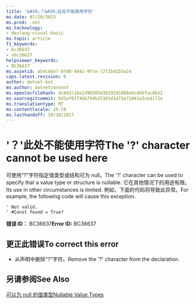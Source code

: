 ```yaml
---
title: '&#39;？&#39;此处不能使用字符'
ms.date: 07/20/2015
ms.prod: .net
ms.technology:
- devlang-visual-basic
ms.topic: article
f1_keywords:
- bc36637
- vbc36637
helpviewer_keywords:
- BC36637
ms.assetid: a54c46e7-8fd8-4941-9fce-72f2b41b5e24
caps.latest.revision: 6
author: dotnet-bot
ms.author: dotnetcontent
ms.openlocfilehash: 4c842c16e2d90305d3829291808e6cdd5fac0b52
ms.sourcegitcommit: bd1ef61f4bb794b25383d3d72e71041a5ced172e
ms.translationtype: MT
ms.contentlocale: zh-CN
ms.lasthandoff: 10/18/2017
---
```

# <a name="the-3939-character-cannot-be-used-here"></a><span data-ttu-id="a8f75-102">&#39;？&#39;此处不能使用字符</span><span class="sxs-lookup"><span data-stu-id="a8f75-102">The &#39;?&#39; character cannot be used here</span></span>
<span data-ttu-id="a8f75-103">可使用“?”字符指定值类型或结构可为 null。</span><span class="sxs-lookup"><span data-stu-id="a8f75-103">The '?' character can be used to specify that a value type or structure is nullable.</span></span> <span data-ttu-id="a8f75-104">它在其他情况下的用途有限。</span><span class="sxs-lookup"><span data-stu-id="a8f75-104">Its use in other circumstances is limited.</span></span> <span data-ttu-id="a8f75-105">例如，下面的代码将导致此异常。</span><span class="sxs-lookup"><span data-stu-id="a8f75-105">For example, the following code will cause this exception.</span></span>  
  
```  
' Not valid.  
' #Const found = True?  
```  
  
 <span data-ttu-id="a8f75-106">**错误 ID：** BC36637</span><span class="sxs-lookup"><span data-stu-id="a8f75-106">**Error ID:** BC36637</span></span>  
  
## <a name="to-correct-this-error"></a><span data-ttu-id="a8f75-107">更正此错误</span><span class="sxs-lookup"><span data-stu-id="a8f75-107">To correct this error</span></span>  
  
-   <span data-ttu-id="a8f75-108">从声明中删除“?”字符。</span><span class="sxs-lookup"><span data-stu-id="a8f75-108">Remove the '?' character from the declaration.</span></span>  
  
## <a name="see-also"></a><span data-ttu-id="a8f75-109">另请参阅</span><span class="sxs-lookup"><span data-stu-id="a8f75-109">See Also</span></span>  
 [<span data-ttu-id="a8f75-110">可以为 null 的值类型</span><span class="sxs-lookup"><span data-stu-id="a8f75-110">Nullable Value Types</span></span>](../../visual-basic/programming-guide/language-features/data-types/nullable-value-types.md)
